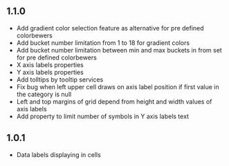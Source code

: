 ## 1.1.0

* Add gradient color selection feature as alternative for pre defined colorbewers
* Add bucket number limitation from 1 to 18 for gradient colors
* Add bucket number limitation between min and max buckets in from set for pre defined colorbewers
* X axis labels properties
* Y axis labels properties
* Add tolltips by tooltip services
* Fix bug when left upper cell draws on axis label position if first value in the category is null
* Left and top margins of grid depend from height and width values of axis labels
* Add property to limit number of symbols in Y axis labels text

## 1.0.1

* Data labels displaying in cells